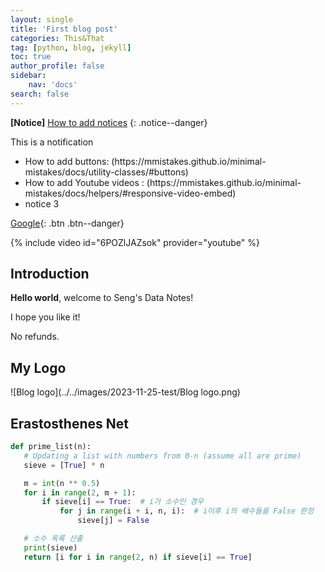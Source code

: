 ```yaml
---
layout: single
title: 'First blog post'
categories: This&That
tag: [python, blog, jekyll]
toc: true
author_profile: false
sidebar:
    nav: 'docs'
search: false
---
```


**[Notice]** [How to add notices](https://mmistakes.github.io/minimal-mistakes/docs/utility-classes/#notices)
{: .notice--danger}

<div class ="notice--success">
This is a notification
<ul>
    <li> How to add buttons: (https://mmistakes.github.io/minimal-mistakes/docs/utility-classes/#buttons) </li>
    <li> How to add Youtube videos : (https://mmistakes.github.io/minimal-mistakes/docs/helpers/#responsive-video-embed) </li>
    <li> notice 3 </li>
</ul>
</div>

[Google](https://google.com){: .btn .btn--danger}

{% include video id="6POZlJAZsok" provider="youtube" %}


## Introduction ## 

**Hello world**, welcome to Seng's Data Notes!

I hope you like it!

No refunds. 



## My Logo ##

![Blog logo](../../images/2023-11-25-test/Blog logo.png)

## Erastosthenes Net

```python
def prime_list(n):
   # Updating a list with numbers from 0-n (assume all are prime)
   sieve = [True] * n

   m = int(n ** 0.5)
   for i in range(2, m + 1):
       if sieve[i] == True:  # i가 소수인 경우
           for j in range(i + i, n, i):  # i이후 i의 배수들을 False 판정
               sieve[j] = False

   # 소수 목록 산출
   print(sieve)
   return [i for i in range(2, n) if sieve[i] == True]
```

